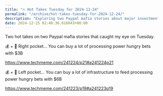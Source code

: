 ```yaml
---
title: "🔥 Hot Takes Tuesday for 2024-12-24"
permalink: "/archive/hot-takes-tuesday-for-2024-12-24/"
description: "Exploring two Paypal mafia stories about major investments in tech and infrastructure."
date: 2024-12-25 02:48:36.616043+00:00
---
```


<!-- buttondown-editor-mode: fancy --><p>Two hot takes on two Paypal mafia stories that caught my eye on Tuesday.</p><p>💰 + 🤖 Right pocket… You can buy a lot of processing power hungry bets with $3B</p><p><a target="_blank" rel="noopener noreferrer nofollow" href="https://www.techmeme.com/241224/p21#a241224p21">https://www.techmeme.com/241224/p21#a241224p21</a></p><p>💰 + 🤖 Left pocket… You can buy a lot of infrastructure to feed processing power hungry bets with $6B</p><p><a target="_blank" rel="noopener noreferrer nofollow" href="https://www.techmeme.com/241223/p19#a241223p19">https://www.techmeme.com/241223/p19#a241223p19</a></p>